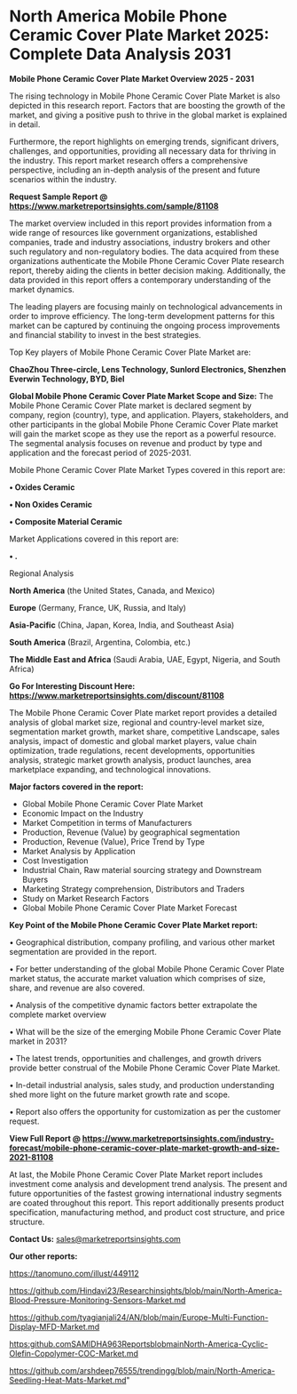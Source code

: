 # North America Mobile Phone Ceramic Cover Plate Market 2025: Complete Data Analysis 2031

<Strong> Mobile Phone Ceramic Cover Plate Market Overview 2025 - 2031</strong>

The rising technology in Mobile Phone Ceramic Cover Plate Market is also depicted in this research report. Factors that are boosting the growth of the market, and giving a positive push to thrive in the global market is explained in detail.

Furthermore, the report highlights on emerging trends, significant drivers, challenges, and opportunities, providing all necessary data for thriving in the industry. This report market research offers a comprehensive perspective, including an in-depth analysis of the present and future scenarios within the industry.

<strong>Request Sample Report @ <a href=https://www.marketreportsinsights.com/sample/81108>https://www.marketreportsinsights.com/sample/81108</a></strong>

The market overview included in this report provides information from a wide range of resources like government organizations, established companies, trade and industry associations, industry brokers and other such regulatory and non-regulatory bodies. The data acquired from these organizations authenticate the Mobile Phone Ceramic Cover Plate research report, thereby aiding the clients in better decision making. Additionally, the data provided in this report offers a contemporary understanding of the market dynamics.

The leading players are focusing mainly on technological advancements in order to improve efficiency. The long-term development patterns for this market can be captured by continuing the ongoing process improvements and financial stability to invest in the best strategies.

Top Key players of Mobile Phone Ceramic Cover Plate Market are:

<strong>ChaoZhou Three-circle, Lens Technology, Sunlord Electronics, Shenzhen Everwin Technology, BYD, Biel</strong>

<strong><b>Global Mobile Phone Ceramic Cover Plate Market Scope and Size:</b></strong>
The Mobile Phone Ceramic Cover Plate market is declared segment by company, region (country), type, and application. Players, stakeholders, and other participants in the global Mobile Phone Ceramic Cover Plate market will gain the market scope as they use the report as a powerful resource. The segmental analysis focuses on revenue and product by type and application and the forecast period of 2025-2031.

Mobile Phone Ceramic Cover Plate Market Types covered in this report are:

<strong>• Oxides Ceramic

• Non Oxides Ceramic

• Composite Material Ceramic</strong>

Market Applications covered in this report are:

<strong>• .</strong> 

Regional Analysis

<strong>North America</strong> (the United States, Canada, and Mexico)

<strong>Europe</strong> (Germany, France, UK, Russia, and Italy)

<strong>Asia-Pacific</strong> (China, Japan, Korea, India, and Southeast Asia)

<strong>South America</strong> (Brazil, Argentina, Colombia, etc.)

<strong>The Middle East and Africa</strong> (Saudi Arabia, UAE, Egypt, Nigeria, and South Africa)

<strong>Go For Interesting Discount Here: <a href=https://www.marketreportsinsights.com/discount/81108>https://www.marketreportsinsights.com/discount/81108</a></strong>

The Mobile Phone Ceramic Cover Plate market report provides a detailed analysis of global market size, regional and country-level market size, segmentation market growth, market share, competitive Landscape, sales analysis, impact of domestic and global market players, value chain optimization, trade regulations, recent developments, opportunities analysis, strategic market growth analysis, product launches, area marketplace expanding, and technological innovations.

<strong><b>Major factors covered in the report:</b></strong>
<ul>
  <li>Global Mobile Phone Ceramic Cover Plate Market </li>
  <li>Economic Impact on the Industry</li>
  <li>Market Competition in terms of Manufacturers</li>
  <li>Production, Revenue (Value) by geographical segmentation</li>
  <li>Production, Revenue (Value), Price Trend by Type</li>
  <li>Market Analysis by Application</li>
  <li>Cost Investigation</li>
  <li>Industrial Chain, Raw material sourcing strategy and Downstream Buyers</li>
  <li>Marketing Strategy comprehension, Distributors and Traders</li>
  <li>Study on Market Research Factors</li>
  <li>Global Mobile Phone Ceramic Cover Plate Market Forecast</li>
</ul>

<strong><b>Key Point of the Mobile Phone Ceramic Cover Plate Market report:</b></strong>

• Geographical distribution, company profiling, and various other market segmentation are provided in the report.

• For better understanding of the global Mobile Phone Ceramic Cover Plate market status, the accurate market valuation which comprises of size, share, and revenue are also covered.

• Analysis of the competitive dynamic factors better extrapolate the complete market overview

• What will be the size of the emerging Mobile Phone Ceramic Cover Plate market in 2031?

• The latest trends, opportunities and challenges, and growth drivers provide better construal of the Mobile Phone Ceramic Cover Plate Market.

• In-detail industrial analysis, sales study, and production understanding shed more light on the future market growth rate and scope.

• Report also offers the opportunity for customization as per the customer request.

<strong><b>View Full Report @ <a href=https://www.marketreportsinsights.com/industry-forecast/mobile-phone-ceramic-cover-plate-market-growth-and-size-2021-81108>https://www.marketreportsinsights.com/industry-forecast/mobile-phone-ceramic-cover-plate-market-growth-and-size-2021-81108</a></b></strong>


At last, the Mobile Phone Ceramic Cover Plate Market report includes investment come analysis and development trend analysis. The present and future opportunities of the fastest growing international industry segments are coated throughout this report. This report additionally presents product specification, manufacturing method, and product cost structure, and price structure.

<strong>Contact Us:</strong>
sales@marketreportsinsights.com

<strong>Our other reports:</strong>

<a href=https://tanomuno.com/illust/449112>https://tanomuno.com/illust/449112</a>

<a href=https://github.com/Hindavi23/Researchinsights/blob/main/North-America-Blood-Pressure-Monitoring-Sensors-Market.md>https://github.com/Hindavi23/Researchinsights/blob/main/North-America-Blood-Pressure-Monitoring-Sensors-Market.md</a>

<a href=https://github.com/tyagianjali24/AN/blob/main/Europe-Multi-Function-Display-MFD-Market.md>https://github.com/tyagianjali24/AN/blob/main/Europe-Multi-Function-Display-MFD-Market.md</a>

<a href=https:github.comSAMIDHA963ReportsblobmainNorth-America-Cyclic-Olefin-Copolymer-COC-Market.md>https:github.comSAMIDHA963ReportsblobmainNorth-America-Cyclic-Olefin-Copolymer-COC-Market.md</a>

<a href=https://github.com/arshdeep76555/trendingg/blob/main/North-America-Seedling-Heat-Mats-Market.md>https://github.com/arshdeep76555/trendingg/blob/main/North-America-Seedling-Heat-Mats-Market.md</a>"
